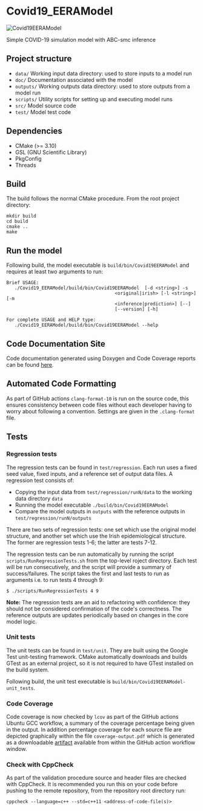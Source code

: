 # Covid19_EERAModel
![Covid19EERAModel](https://github.com/ScottishCovidResponse/Covid19_EERAModel/workflows/Covid19EERAModel/badge.svg?branch=dev)

Simple COVID-19 simulation model with ABC-smc inference

## Project structure
 * `data/` Working input data directory: used to store inputs to a model run
 * `doc/` Documentation associated with the model
 * `outputs/` Working outputs data directory: used to store outputs from a model run
 * `scripts/` Utility scripts for setting up and executing model runs
 * `src/` Model source code
 * `test/` Model test code

## Dependencies
 * CMake (>= 3.10)
 * GSL (GNU Scientific Library)
 * PkgConfig
 * Threads
 
## Build
The build follows the normal CMake procedure. From the root project directory:
```
mkdir build
cd build
cmake ..
make
```

## Run the model
Following build, the model executable is `build/bin/Covid19EERAModel` and requires at least two arguments to run:
```
Brief USAGE: 
   ./Covid19_EERAModel/build/bin/Covid19EERAModel  [-d <string>] -s
                                        <original|irish> [-l <string>] [-m
                                        <inference|prediction>] [--]
                                        [--version] [-h]

For complete USAGE and HELP type: 
   ./Covid19_EERAModel/build/bin/Covid19EERAModel --help
```

## Code Documentation Site

Code documentation generated using Doxygen and Code Coverage reports can be found [here](https://scottishcovidresponse.github.io/Covid19_EERAModel/).

## Automated Code Formatting

As part of GitHub actions `clang-format-10` is run on the source code, this ensures consistency between code files without each developer having to worry
about following a convention. Settings are given in the `.clang-format` file.

## Tests

### Regression tests
The regression tests can be found in `test/regression`. Each run uses a fixed seed value, fixed inputs, and a reference set of output data files. A regression test consists of:

* Copying the input data from `test/regression/runN/data` to the working data directory `data`
* Running the model executable `./build/bin/Covid19EERAModel`
* Compare the model outputs in `outputs` with the reference outputs in `test/regression/runN/outputs`

There are two sets of regression tests: one set which use the original model structure, and another 
set which use the Irish epidemiological structure. The former are regression tests 1-6; the latter
are tests 7-12.

The regression tests can be run automatically by running the script `scripts/RunRegressionTests.sh` 
from the top-level roject directory. Each test will be run consecutively, and the script will provide
a summary of success/failures. The script takes the first and last tests to run as arguments i.e.
to run tests 4 through 9:
```
$ ./scripts/RunRegressionTests 4 9
```

**Note:** The regression tests are an aid to refactoring with confidence: they should not be considered
confirmation of the code's correctness. The reference outputs are updates periodically based on 
changes in the core model logic.

### Unit tests
The unit tests can be found in `test/unit`. They are built using the Google Test unit-testing framework. CMake automatically downloads and builds GTest as an external project, so it is not required to have GTest installed on the build system.

Following build, the unit test executable is `build/bin/Covid19EERAModel-unit_tests`.

### Code Coverage
Code coverage is now checked by `lcov` as part of the GitHub actions Ubuntu GCC workflow, a summary of the coverage percentage being given in the output. In addition percentage coverage for each source file are depicted graphically within the file `coverage-output.pdf` which is generated as a downloadable [artifact](https://help.github.com/en/actions/configuring-and-managing-workflows/persisting-workflow-data-using-artifacts) available from within the GitHub action workflow window.

### Check with CppCheck

As part of the validation procedure source and header files are checked with CppCheck. It is recommended you run this on your code before
pushing to the remote repository, from the repository root directory run:

`cppcheck --language=c++ --std=c++11 <address-of-code-file(s)>`


